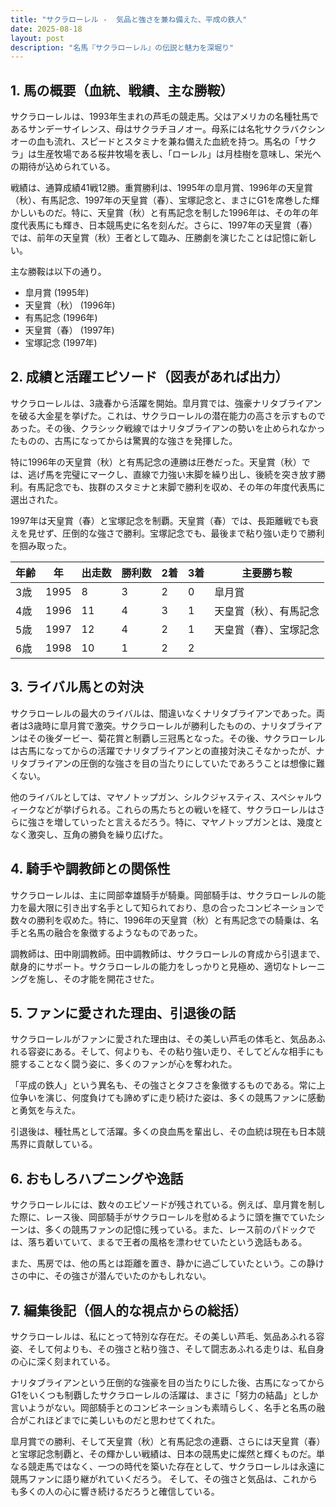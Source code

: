 ```yaml
---
title: "サクラローレル -  気品と強さを兼ね備えた、平成の鉄人"
date: 2025-08-18
layout: post
description: "名馬『サクラローレル』の伝説と魅力を深堀り"
---
```


## 1. 馬の概要（血統、戦績、主な勝鞍）

サクラローレルは、1993年生まれの芦毛の競走馬。父はアメリカの名種牡馬であるサンデーサイレンス、母はサクラチヨノオー。母系には名牝サクラバクシンオーの血も流れ、スピードとスタミナを兼ね備えた血統を持つ。馬名の「サクラ」は生産牧場である桜井牧場を表し、「ローレル」は月桂樹を意味し、栄光への期待が込められている。

戦績は、通算成績41戦12勝。重賞勝利は、1995年の皐月賞、1996年の天皇賞（秋）、有馬記念、1997年の天皇賞（春）、宝塚記念と、まさにG1を席巻した輝かしいものだ。特に、天皇賞（秋）と有馬記念を制した1996年は、その年の年度代表馬にも輝き、日本競馬史に名を刻んだ。さらに、1997年の天皇賞（春）では、前年の天皇賞（秋）王者として臨み、圧勝劇を演じたことは記憶に新しい。

主な勝鞍は以下の通り。

* 皐月賞 (1995年)
* 天皇賞（秋） (1996年)
* 有馬記念 (1996年)
* 天皇賞（春） (1997年)
* 宝塚記念 (1997年)


## 2. 成績と活躍エピソード（図表があれば出力）

サクラローレルは、3歳春から活躍を開始。皐月賞では、強豪ナリタブライアンを破る大金星を挙げた。これは、サクラローレルの潜在能力の高さを示すものであった。その後、クラシック戦線ではナリタブライアンの勢いを止められなかったものの、古馬になってからは驚異的な強さを発揮した。

特に1996年の天皇賞（秋）と有馬記念の連勝は圧巻だった。天皇賞（秋）では、逃げ馬を完璧にマークし、直線で力強い末脚を繰り出し、後続を突き放す勝利。有馬記念でも、抜群のスタミナと末脚で勝利を収め、その年の年度代表馬に選出された。

1997年は天皇賞（春）と宝塚記念を制覇。天皇賞（春）では、長距離戦でも衰えを見せず、圧倒的な強さで勝利。宝塚記念でも、最後まで粘り強い走りで勝利を掴み取った。

| 年齢 | 年 | 出走数 | 勝利数 | 2着 | 3着 | 主要勝ち鞍 |
|---|---|---|---|---|---|---|
| 3歳 | 1995 | 8 | 3 | 2 | 0 | 皐月賞 |
| 4歳 | 1996 | 11 | 4 | 3 | 1 | 天皇賞（秋）、有馬記念 |
| 5歳 | 1997 | 12 | 4 | 2 | 1 | 天皇賞（春）、宝塚記念 |
| 6歳 | 1998 | 10 | 1 | 2 | 2 |  |


## 3. ライバル馬との対決

サクラローレルの最大のライバルは、間違いなくナリタブライアンであった。両者は3歳時に皐月賞で激突。サクラローレルが勝利したものの、ナリタブライアンはその後ダービー、菊花賞と制覇し三冠馬となった。その後、サクラローレルは古馬になってからの活躍でナリタブライアンとの直接対決こそなかったが、ナリタブライアンの圧倒的な強さを目の当たりにしていたであろうことは想像に難くない。

他のライバルとしては、マヤノトップガン、シルクジャスティス、スペシャルウィークなどが挙げられる。これらの馬たちとの戦いを経て、サクラローレルはさらに強さを増していったと言えるだろう。特に、マヤノトップガンとは、幾度となく激突し、互角の勝負を繰り広げた。


## 4. 騎手や調教師との関係性

サクラローレルは、主に岡部幸雄騎手が騎乗。岡部騎手は、サクラローレルの能力を最大限に引き出す名手として知られており、息の合ったコンビネーションで数々の勝利を収めた。特に、1996年の天皇賞（秋）と有馬記念での騎乗は、名手と名馬の融合を象徴するようなものであった。

調教師は、田中剛調教師。田中調教師は、サクラローレルの育成から引退まで、献身的にサポート。サクラローレルの能力をしっかりと見極め、適切なトレーニングを施し、その才能を開花させた。


## 5. ファンに愛された理由、引退後の話

サクラローレルがファンに愛された理由は、その美しい芦毛の体毛と、気品あふれる容姿にある。そして、何よりも、その粘り強い走り、そしてどんな相手にも臆することなく闘う姿に、多くのファンが心を奪われた。

「平成の鉄人」という異名も、その強さとタフさを象徴するものである。常に上位争いを演じ、何度負けても諦めずに走り続けた姿は、多くの競馬ファンに感動と勇気を与えた。

引退後は、種牡馬として活躍。多くの良血馬を輩出し、その血統は現在も日本競馬界に貢献している。


## 6. おもしろハプニングや逸話

サクラローレルには、数々のエピソードが残されている。例えば、皐月賞を制した際に、レース後、岡部騎手がサクラローレルを慰めるように頭を撫でていたシーンは、多くの競馬ファンの記憶に残っている。また、レース前のパドックでは、落ち着いていて、まるで王者の風格を漂わせていたという逸話もある。

また、馬房では、他の馬とは距離を置き、静かに過ごしていたという。この静けさの中に、その強さが潜んでいたのかもしれない。


## 7. 編集後記（個人的な視点からの総括）

サクラローレルは、私にとって特別な存在だ。その美しい芦毛、気品あふれる容姿、そして何よりも、その強さと粘り強さ、そして闘志あふれる走りは、私自身の心に深く刻まれている。

ナリタブライアンという圧倒的な強豪を目の当たりにした後、古馬になってからG1をいくつも制覇したサクラローレルの活躍は、まさに「努力の結晶」としか言いようがない。岡部騎手とのコンビネーションも素晴らしく、名手と名馬の融合がこれほどまでに美しいものだと思わせてくれた。

皐月賞での勝利、そして天皇賞（秋）と有馬記念の連覇、さらには天皇賞（春）と宝塚記念制覇と、その輝かしい戦績は、日本の競馬史に燦然と輝くものだ。単なる競走馬ではなく、一つの時代を築いた存在として、サクラローレルは永遠に競馬ファンに語り継がれていくだろう。  そして、その強さと気品は、これからも多くの人の心に響き続けるだろうと確信している。
